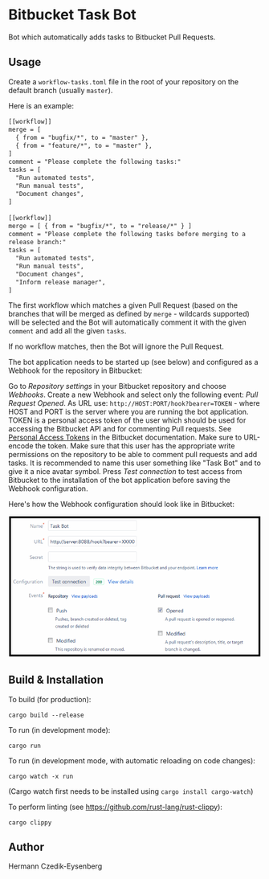 Bitbucket Task Bot
==================

Bot which automatically adds tasks to Bitbucket Pull Requests.

Usage
-----

Create a `workflow-tasks.toml` file in the root of your repository on the default branch (usually `master`).

Here is an example:

    [[workflow]]
    merge = [
      { from = "bugfix/*", to = "master" },
      { from = "feature/*", to = "master" },
    ]
    comment = "Please complete the following tasks:"
    tasks = [
      "Run automated tests",
      "Run manual tests",
      "Document changes",
    ]

    [[workflow]]
    merge = [ { from = "bugfix/*", to = "release/*" } ]
    comment = "Please complete the following tasks before merging to a release branch:"
    tasks = [
      "Run automated tests",
      "Run manual tests",
      "Document changes",
      "Inform release manager",
    ]

The first workflow which matches a given Pull Request (based on the branches that will be merged as defined by `merge` - wildcards supported) will be selected and the Bot will automatically comment it with the given `comment` and add all the given `tasks`.

If no workflow matches, then the Bot will ignore the Pull Request.

The bot application needs to be started up (see below) and configured as a Webhook for the repository in Bitbucket:

Go to *Repository settings* in your Bitbucket repository and choose *Webhooks*.
Create a new Webhook and select only the following event: *Pull Request Opened*.
As URL use: `http://HOST:PORT/hook?bearer=TOKEN` - where HOST and PORT is the server where you are running the bot application. TOKEN is a personal access token of the user which should be used for accessing the Bitbucket API and for commenting Pull requests.
See [Personal Access Tokens](https://confluence.atlassian.com/bitbucketserver/personal-access-tokens-939515499.html) in the Bitbucket documentation. Make sure to URL-encode the token.
Make sure that this user has the appropriate write permissions on the repository to be able to comment pull requests and add tasks.
It is recommended to name this user something like "Task Bot" and to give it a nice avatar symbol.
Press *Test connection* to test access from Bitbucket to the installation of the bot application before saving the Webhook configuration.

Here's how the Webhook configuration should look like in Bitbucket:

![Screenshot Webhook](screenshot-webhook-config.png)


Build & Installation
--------------------

To build (for production):

    cargo build --release

To run (in development mode):

    cargo run

To run (in development mode, with automatic reloading on code changes):

    cargo watch -x run

(Cargo watch first needs to be installed using `cargo install cargo-watch`)

To perform linting (see https://github.com/rust-lang/rust-clippy):

    cargo clippy


Author
------

Hermann Czedik-Eysenberg
